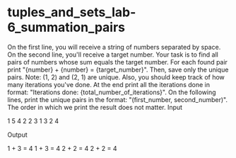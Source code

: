# tuples_and_sets_lab-6_summation_pairs
On the first line, you will receive a string of numbers separated by space. On the second line, you'll receive a target number. Your task is to find all pairs of numbers whose sum equals the target number.
For each found pair print "{number} + {number} = {target_number}".
Then, save only the unique pairs. Note: (1, 2) and (2, 1) are unique.
Also, you should keep track of how many iterations you've done. 
At the end print all the iterations done in format: "Iterations done: {total_number_of_iterations}". 
On the following lines, print the unique pairs in the format: "(first_number, second_number)".
The order in which we print the result does not matter.
Input

1 5 4 2 2 3 1 3 2
4


Output

1 + 3 = 4
1 + 3 = 4
2 + 2 = 4
2 + 2 = 4
